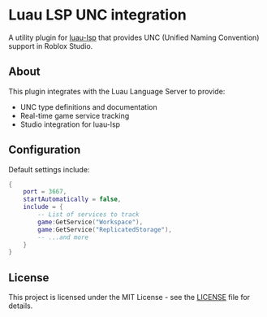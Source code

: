 # Luau LSP UNC integration

A utility plugin for [luau-lsp](https://github.com/JohnnyMorganz/luau-lsp/) that provides UNC (Unified Naming Convention) support in Roblox Studio.

## About

This plugin integrates with the Luau Language Server to provide:
- UNC type definitions and documentation
- Real-time game service tracking
- Studio integration for luau-lsp

## Configuration

Default settings include:

```lua
{
    port = 3667,
    startAutomatically = false,
    include = {
        -- List of services to track
        game:GetService("Workspace"),
        game:GetService("ReplicatedStorage"),
        -- ...and more
    }
}
```

## License

This project is licensed under the MIT License - see the [LICENSE](LICENSE) file for details.
